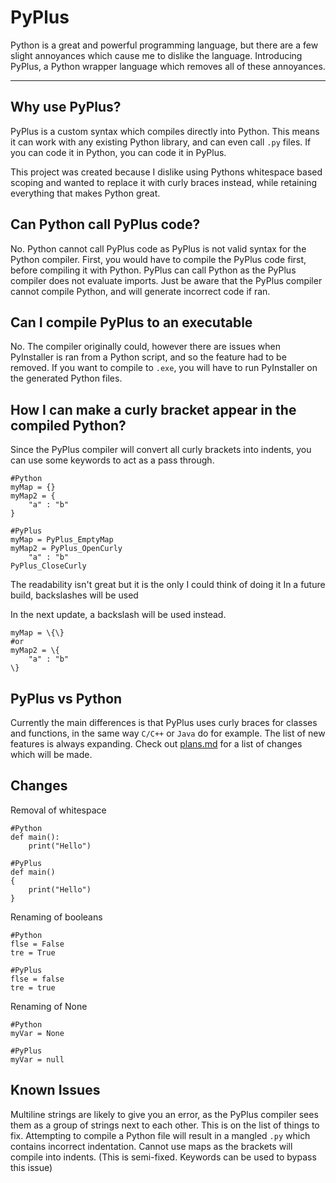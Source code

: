 # PyPlus
Python is a great and powerful programming language, but there are a few slight annoyances which cause me to dislike the language.
Introducing PyPlus, a Python wrapper language which removes all of these annoyances.
***
## Why use PyPlus?
PyPlus is a custom syntax which compiles directly into Python. This means it can work with any existing Python library, and can even call `.py` files. If you can code it in Python, you can code it in PyPlus.

This project was created because I dislike using Pythons whitespace based scoping and wanted to replace it with curly braces instead, while retaining everything that makes Python great.

## Can Python call PyPlus code?
No. Python cannot call PyPlus code as PyPlus is not valid syntax for the Python compiler. First, you would have to compile the PyPlus code first, before compiling it with Python.
PyPlus can call Python as the PyPlus compiler does not evaluate imports. Just be aware that the PyPlus compiler cannot compile Python, and will generate incorrect code if ran.

## Can I compile PyPlus to an executable
No. The compiler originally could, however there are issues when PyInstaller is ran from a Python script, and so the feature had to be removed. If you want to compile to `.exe`, you will have to run PyInstaller on the generated Python files.

## How I can make a curly bracket appear in the compiled Python?
Since the PyPlus compiler will convert all curly brackets into indents, you can use some keywords to act as a pass through.
```
#Python
myMap = {}
myMap2 = {
    "a" : "b"
}
```
```
#PyPlus
myMap = PyPlus_EmptyMap
myMap2 = PyPlus_OpenCurly
    "a" : "b"
PyPlus_CloseCurly
```
The readability isn't great but it is the only I could think of doing it
In a future build, backslashes will be used

In the next update, a backslash will be used instead.
```
myMap = \{\}
#or
myMap2 = \{
    "a" : "b"
\}
```

## PyPlus vs Python
Currently the main differences is that PyPlus uses curly braces for classes and functions, in the same way `C/C++` or `Java` do for example.
The list of new features is always expanding. Check out [plans.md](https://github.com/SYXZyt/PyPlus/blob/master/Plans.md) for a list of changes which will be made.

## Changes
Removal of whitespace
```
#Python
def main():
    print("Hello")
```
```
#PyPlus
def main()
{
    print("Hello")
}
```

Renaming of booleans
```
#Python
flse = False
tre = True
```
```
#PyPlus
flse = false
tre = true
```

Renaming of None
```
#Python
myVar = None
```
```
#PyPlus
myVar = null
```
## Known Issues
Multiline strings are likely to give you an error, as the PyPlus compiler sees them as a group of strings next to each other. This is on the list of things to fix.
Attempting to compile a Python file will result in a mangled `.py` which contains incorrect indentation.
Cannot use maps as the brackets will compile into indents. (This is semi-fixed. Keywords can be used to bypass this issue)

